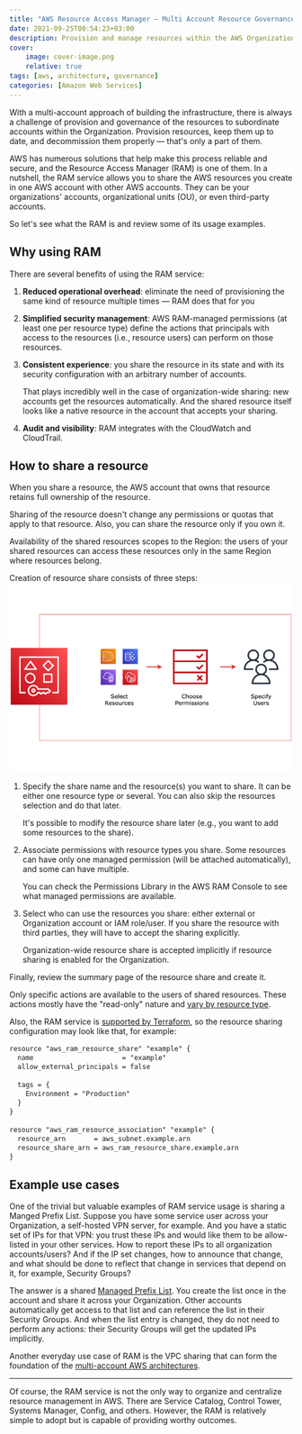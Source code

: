 ```yaml
---
title: "AWS Resource Access Manager — Multi Account Resource Governance"
date: 2021-09-25T00:54:23+03:00
description: Provision and manage resources within the AWS Organization with ease
cover:
    image: cover-image.png
    relative: true
tags: [aws, architecture, governance]
categories: [Amazon Web Services]
---
```


With a multi-account approach of building the infrastructure, there is always a challenge of provision and governance of the resources to subordinate accounts within the Organization. Provision resources, keep them up to date, and decommission them properly — that's only a part of them.

AWS has numerous solutions that help make this process reliable and secure, and the Resource Access Manager (RAM) is one of them.
In a nutshell, the RAM service allows you to share the AWS resources you create in one AWS account with other AWS accounts. They can be your organizations' accounts, organizational units (OU), or even third-party accounts.

So let's see what the RAM is and review some of its usage examples. 

## Why using RAM
There are several benefits of using the RAM service:
1. **Reduced operational overhead**: eliminate the need of provisioning the same kind of resource multiple times — RAM does that for you

2. **Simplified security management**: AWS RAM-managed permissions (at least one per resource type) define the actions that principals with access to the resources (i.e., resource users) can perform on those resources.

3. **Consistent experience**: you share the resource in its state and with its security configuration with an arbitrary number of accounts. 
   
    That plays incredibly well in the case of organization-wide sharing: new accounts get the resources automatically. And the shared resource itself looks like a native resource in the account that accepts your sharing.

4. **Audit and visibility**: RAM integrates with the CloudWatch and CloudTrail.

## How to share a resource
When you share a resource, the AWS account that owns that resource retains full ownership of the resource.

Sharing of the resource doesn't change any permissions or quotas that apply to that resource. Also, you can share the resource only if you own it.

Availability of the shared resources scopes to the Region: the users of your shared resources can access these resources only in the same Region where resources belong.

Creation of resource share consists of three steps:
![](ram-diagram-800.png)
1. Specify the share name and the resource(s) you want to share. It can be either one resource type or several. You can also skip the resources selection and do that later. 
   
    It's possible to modify the resource share later (e.g., you want to add some resources to the share).
2. Associate permissions with resource types you share. Some resources can have only one managed permission (will be attached automatically), and some can have multiple.

    You can check the Permissions Library in the AWS RAM Console to see what managed permissions are available.
 
3. Select who can use the resources you share: either external or Organization account or IAM role/user. If you share the resource with third parties, they will have to accept the sharing explicitly.

    Organization-wide resource share is accepted implicitly if resource sharing is enabled for the Organization.

Finally, review the summary page of the resource share and create it.

Only specific actions are available to the users of shared resources. These actions mostly have the "read-only" nature and [vary by resource type](https://docs.aws.amazon.com/ram/latest/userguide/shareable.html).

Also, the RAM service is [supported by Terraform](https://registry.terraform.io/providers/hashicorp/aws/latest/docs/resources/ram_resource_share), so the resource sharing configuration may look like that, for example:

```hcl
resource "aws_ram_resource_share" "example" {
  name                      = "example"
  allow_external_principals = false

  tags = {
    Environment = "Production"
  }
}

resource "aws_ram_resource_association" "example" {
  resource_arn       = aws_subnet.example.arn
  resource_share_arn = aws_ram_resource_share.example.arn
}
```

## Example use cases
One of the trivial but valuable examples of RAM service usage is sharing a Manged Prefix List.
Suppose you have some service user across your Organization, a self-hosted VPN server, for example. And you have a static set of IPs for that VPN: you trust these IPs and would like them to be allow-listed in your other services.
How to report these IPs to all organization accounts/users? And if the IP set changes, how to announce that change, and what should be done to reflect that change in services that depend on it, for example, Security Groups?

The answer is a shared [Managed Prefix List](https://docs.aws.amazon.com/vpc/latest/userguide/managed-prefix-lists.html#managed-prefix-lists-concepts). You create the list once in the account and share it across your Organization. Other accounts automatically get access to that list and can reference the list in their Security Groups. And when the list entry is changed, they do not need to perform any actions: their Security Groups will get the updated IPs implicitly.

Another everyday use case of RAM is the VPC sharing that can form the foundation of the [multi-account AWS architectures](https://aws.amazon.com/blogs/networking-and-content-delivery/vpc-sharing-a-new-approach-to-multiple-accounts-and-vpc-management/).

- - - -

Of course, the RAM service is not the only way to organize and centralize resource management in AWS. There are Service Catalog, Control Tower, Systems Manager, Config, and others. However, the RAM is relatively simple to adopt but is capable of providing worthy outcomes.